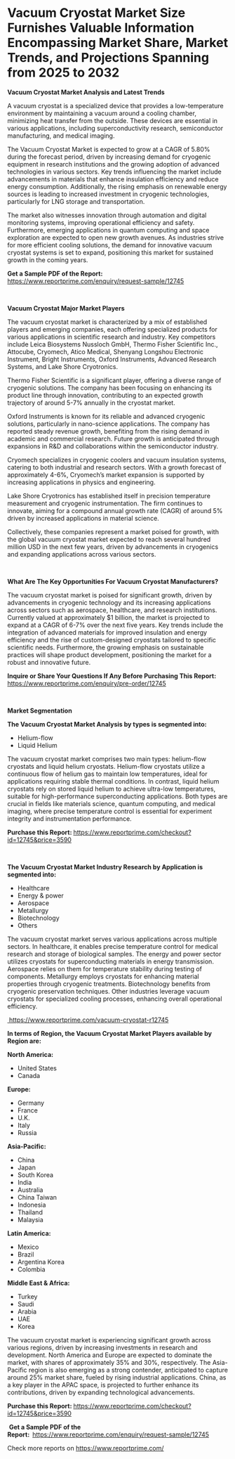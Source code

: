 <p><h1>Vacuum Cryostat Market Size Furnishes Valuable Information Encompassing Market Share, Market Trends, and Projections Spanning from 2025 to 2032</h1></p><p><strong>Vacuum Cryostat Market Analysis and Latest Trends</strong></p>
<p><p>A vacuum cryostat is a specialized device that provides a low-temperature environment by maintaining a vacuum around a cooling chamber, minimizing heat transfer from the outside. These devices are essential in various applications, including superconductivity research, semiconductor manufacturing, and medical imaging.</p><p>The Vacuum Cryostat Market is expected to grow at a CAGR of 5.80% during the forecast period, driven by increasing demand for cryogenic equipment in research institutions and the growing adoption of advanced technologies in various sectors. Key trends influencing the market include advancements in materials that enhance insulation efficiency and reduce energy consumption. Additionally, the rising emphasis on renewable energy sources is leading to increased investment in cryogenic technologies, particularly for LNG storage and transportation.</p><p>The market also witnesses innovation through automation and digital monitoring systems, improving operational efficiency and safety. Furthermore, emerging applications in quantum computing and space exploration are expected to open new growth avenues. As industries strive for more efficient cooling solutions, the demand for innovative vacuum cryostat systems is set to expand, positioning this market for sustained growth in the coming years.</p></p>
<p><strong>Get a Sample PDF of the Report:&nbsp;</strong> <a href="https://www.reportprime.com/enquiry/request-sample/12745?utm_campaign=3002&utm_medium=2&utm_source=Github&utm_content=ia&utm_term=19032025&utm_id=vacuum-cryostat">https://www.reportprime.com/enquiry/request-sample/12745</a></p>
<p>&nbsp;</p>
<p><strong>Vacuum Cryostat Major Market Players</strong></p>
<p><p>The vacuum cryostat market is characterized by a mix of established players and emerging companies, each offering specialized products for various applications in scientific research and industry. Key competitors include Leica Biosystems Nussloch GmbH, Thermo Fisher Scientific Inc., Attocube, Cryomech, Atico Medical, Shenyang Longshou Electronic Instrument, Bright Instruments, Oxford Instruments, Advanced Research Systems, and Lake Shore Cryotronics. </p><p>Thermo Fisher Scientific is a significant player, offering a diverse range of cryogenic solutions. The company has been focusing on enhancing its product line through innovation, contributing to an expected growth trajectory of around 5-7% annually in the cryostat market.</p><p>Oxford Instruments is known for its reliable and advanced cryogenic solutions, particularly in nano-science applications. The company has reported steady revenue growth, benefiting from the rising demand in academic and commercial research. Future growth is anticipated through expansions in R&D and collaborations within the semiconductor industry.</p><p>Cryomech specializes in cryogenic coolers and vacuum insulation systems, catering to both industrial and research sectors. With a growth forecast of approximately 4-6%, Cryomech’s market expansion is supported by increasing applications in physics and engineering.</p><p>Lake Shore Cryotronics has established itself in precision temperature measurement and cryogenic instrumentation. The firm continues to innovate, aiming for a compound annual growth rate (CAGR) of around 5% driven by increased applications in material science.</p><p>Collectively, these companies represent a market poised for growth, with the global vacuum cryostat market expected to reach several hundred million USD in the next few years, driven by advancements in cryogenics and expanding applications across various sectors.</p></p>
<p>&nbsp;</p>
<p><strong>What Are The Key Opportunities For Vacuum Cryostat Manufacturers?</strong></p>
<p><p>The vacuum cryostat market is poised for significant growth, driven by advancements in cryogenic technology and its increasing applications across sectors such as aerospace, healthcare, and research institutions. Currently valued at approximately $1 billion, the market is projected to expand at a CAGR of 6-7% over the next five years. Key trends include the integration of advanced materials for improved insulation and energy efficiency and the rise of custom-designed cryostats tailored to specific scientific needs. Furthermore, the growing emphasis on sustainable practices will shape product development, positioning the market for a robust and innovative future.</p></p>
<p><strong>Inquire or Share Your Questions If Any Before Purchasing This Report:</strong> <a href="https://www.reportprime.com/enquiry/pre-order/12745?utm_campaign=3002&utm_medium=2&utm_source=Github&utm_content=ia&utm_term=19032025&utm_id=vacuum-cryostat">https://www.reportprime.com/enquiry/pre-order/12745</a></p>
<p>&nbsp;</p>
<p><strong>Market Segmentation</strong></p>
<p><strong>The Vacuum Cryostat Market Analysis by types is segmented into:</strong></p>
<p><ul><li>Helium-flow</li><li>Liquid Helium</li></ul></p>
<p><p>The vacuum cryostat market comprises two main types: helium-flow cryostats and liquid helium cryostats. Helium-flow cryostats utilize a continuous flow of helium gas to maintain low temperatures, ideal for applications requiring stable thermal conditions. In contrast, liquid helium cryostats rely on stored liquid helium to achieve ultra-low temperatures, suitable for high-performance superconducting applications. Both types are crucial in fields like materials science, quantum computing, and medical imaging, where precise temperature control is essential for experiment integrity and instrumentation performance.</p></p>
<p><strong>Purchase this Report:&nbsp;</strong><a href="https://www.reportprime.com/checkout?id=12745&price=3590&utm_campaign=3002&utm_medium=2&utm_source=Github&utm_content=ia&utm_term=19032025&utm_id=vacuum-cryostat">https://www.reportprime.com/checkout?id=12745&price=3590</a></p>
<p>&nbsp;</p>
<p><strong>The Vacuum Cryostat Market Industry Research by Application is segmented into:</strong></p>
<p><ul><li>Healthcare</li><li>Energy & power</li><li>Aerospace</li><li>Metallurgy</li><li>Biotechnology</li><li>Others</li></ul></p>
<p><p>The vacuum cryostat market serves various applications across multiple sectors. In healthcare, it enables precise temperature control for medical research and storage of biological samples. The energy and power sector utilizes cryostats for superconducting materials in energy transmission. Aerospace relies on them for temperature stability during testing of components. Metallurgy employs cryostats for enhancing material properties through cryogenic treatments. Biotechnology benefits from cryogenic preservation techniques. Other industries leverage vacuum cryostats for specialized cooling processes, enhancing overall operational efficiency.</p></p>
<p><a href="https://www.reportprime.com/vacuum-cryostat-r12745?utm_campaign=3002&utm_medium=2&utm_source=Github&utm_content=ia&utm_term=19032025&utm_id=vacuum-cryostat">&nbsp;https://www.reportprime.com/vacuum-cryostat-r12745</a></p>
<p><strong>In terms of Region, the Vacuum Cryostat Market Players available by Region are:</strong></p>
<p>
    <p> <strong> North America: </strong>
        <ul>
            <li>United States</li>
            <li>Canada</li>
        </ul>
        </p> 
    <p> <strong> Europe: </strong>
        <ul>
            <li>Germany</li>
            <li>France</li>
            <li>U.K.</li>
            <li>Italy</li>
            <li>Russia</li>
        </ul>
        </p> 
    <p> <strong> Asia-Pacific: </strong>
        <ul>
            <li>China</li>
            <li>Japan</li>
            <li>South Korea</li>
            <li>India</li>
            <li>Australia</li>
            <li>China Taiwan</li>
            <li>Indonesia</li>
            <li>Thailand</li>
            <li>Malaysia</li>
        </ul>
        </p> 
    <p> <strong> Latin America: </strong>
        <ul>
            <li>Mexico</li>
            <li>Brazil</li>
            <li>Argentina Korea</li>
            <li>Colombia</li>
        </ul>
        </p> 
    <p> <strong> Middle East & Africa: </strong>
        <ul>
            <li>Turkey</li>
            <li>Saudi</li>
            <li>Arabia</li>
            <li>UAE</li>
            <li>Korea</li>
        </ul>
    </p>
    </p>
<p><p>The vacuum cryostat market is experiencing significant growth across various regions, driven by increasing investments in research and development. North America and Europe are expected to dominate the market, with shares of approximately 35% and 30%, respectively. The Asia-Pacific region is also emerging as a strong contender, anticipated to capture around 25% market share, fueled by rising industrial applications. China, as a key player in the APAC space, is projected to further enhance its contributions, driven by expanding technological advancements.</p></p>
<p><strong>Purchase this Report: </strong><a href="https://www.reportprime.com/checkout?id=12745&price=3590&utm_campaign=3002&utm_medium=2&utm_source=Github&utm_content=ia&utm_term=19032025&utm_id=vacuum-cryostat">https://www.reportprime.com/checkout?id=12745&price=3590</a></p>
<p>&nbsp;<strong>Get a Sample PDF of the Report:&nbsp;&nbsp;</strong><a href="https://www.reportprime.com/enquiry/request-sample/12745?utm_campaign=3002&utm_medium=2&utm_source=Github&utm_content=ia&utm_term=19032025&utm_id=vacuum-cryostat">https://www.reportprime.com/enquiry/request-sample/12745</a></p>
<p><strong></strong></p>
<p>Check more reports on <a href="https://www.reportprime.com/?utm_campaign=3002&utm_medium=2&utm_source=Github&utm_content=ia&utm_term=19032025&utm_id=vacuum-cryostat">https://www.reportprime.com/</a></p>